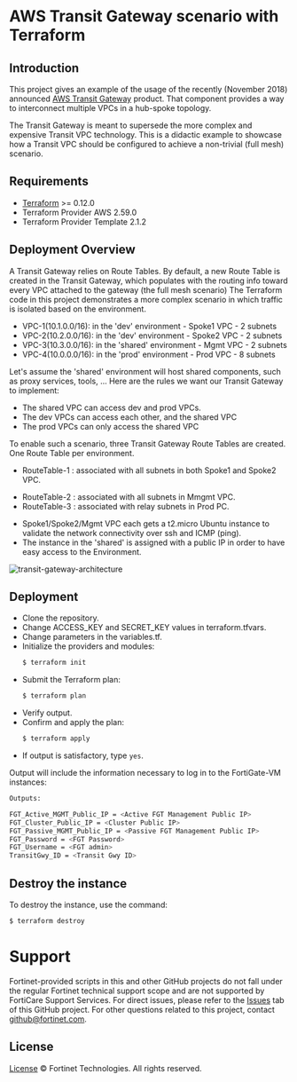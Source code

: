 # AWS Transit Gateway scenario with Terraform
## Introduction
This project gives an example of the usage of the recently (November 2018) announced [AWS Transit Gateway](https://aws.amazon.com/transit-gateway/) product. That component provides a way to interconnect multiple VPCs in a hub-spoke topology.

The Transit Gateway is meant to supersede the more complex and expensive Transit VPC technology. This is a didactic example to showcase how a Transit VPC should be configured to achieve a non-trivial (full mesh) scenario.


## Requirements
* [Terraform](https://learn.hashicorp.com/terraform/getting-started/install.html) >= 0.12.0
* Terraform Provider AWS 2.59.0
* Terraform Provider Template 2.1.2

## Deployment Overview
A Transit Gateway relies on Route Tables. By default, a new Route Table is created in the Transit Gateway, which populates with the routing info toward every VPC attached to the gateway (the full mesh scenario)
The Terraform code in this project demonstrates a more complex scenario in which traffic is isolated based on the environment.

* VPC-1(10.1.0.0/16): in the 'dev' environment - Spoke1 VPC - 2 subnets
* VPC-2(10.2.0.0/16): in the 'dev' environment - Spoke2 VPC - 2 subnets
* VPC-3(10.3.0.0/16): in the 'shared' environment - Mgmt VPC - 2 subnets
* VPC-4(10.0.0.0/16): in the 'prod' environment - Prod VPC - 8 subnets

Let's assume the 'shared' environment will host shared components, such as proxy services, tools, ... Here are the rules we want our Transit Gateway to implement:
* The shared VPC can access dev and prod VPCs.
* The dev VPCs can access each other, and the shared VPC
* The prod VPCs can only access the shared VPC

To enable such a scenario, three Transit Gateway Route Tables are created.  One Route Table per environment.

* RouteTable-1 : associated with all subnets in both Spoke1 and Spoke2 VPC.
- RouteTable-2 : associated with all subnets in Mmgmt VPC.
- RouteTable-3 : associated with relay subnets in Prod PC.

* Spoke1/Spoke2/Mgmt VPC each gets a t2.micro Ubuntu instance to validate the network connectivity over ssh and ICMP (ping).
* The instance in the 'shared' is assigned with a public IP in order to have easy access to the Environment.

![transit-gateway-architecture](./output/transit-gateway.png?raw=true "Transit Gateway Architecture")

## Deployment
* Clone the repository.
* Change ACCESS_KEY and SECRET_KEY values in terraform.tfvars.
* Change parameters in the variables.tf.
* Initialize the providers and modules:
  ```sh
  $ terraform init
  ```
* Submit the Terraform plan:
  ```sh
  $ terraform plan
  ```
* Verify output.
* Confirm and apply the plan:
  ```sh
  $ terraform apply
  ```
* If output is satisfactory, type `yes`.

Output will include the information necessary to log in to the FortiGate-VM instances:
```sh
Outputs:

FGT_Active_MGMT_Public_IP = <Active FGT Management Public IP>
FGT_Cluster_Public_IP = <Cluster Public IP>
FGT_Passive_MGMT_Public_IP = <Passive FGT Management Public IP>
FGT_Password = <FGT Password>
FGT_Username = <FGT admin>
TransitGwy_ID = <Transit Gwy ID>

```

## Destroy the instance
To destroy the instance, use the command:
```sh
$ terraform destroy
```

# Support
Fortinet-provided scripts in this and other GitHub projects do not fall under the regular Fortinet technical support scope and are not supported by FortiCare Support Services.
For direct issues, please refer to the [Issues](https://github.com/fortinet/fortigate-terraform-deploy/issues) tab of this GitHub project.
For other questions related to this project, contact [github@fortinet.com](mailto:github@fortinet.com).

## License
[License](https://github.com/fortinet/fortigate-terraform-deploy/blob/master/LICENSE) © Fortinet Technologies. All rights reserved.
